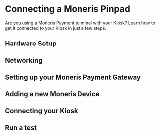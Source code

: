 [_metadata_:title]:- 'Connecting a Moneris Pinpad'
[_metadata_:description]:- "Are you using a Moneris Payment terminal with your Kiosk? Learn how to get it connected to your Kiosk in just a few steps."
[_metadata_:author]:- ""
[_metadata_:tags]:- ""
[_metadata_:date]:- "Tue Oct 11 2022"


# Connecting a Moneris Pinpad
Are you using a Moneris Payment terminal with your Kiosk? Learn how to get it connected to your Kiosk in just a few steps.

## Hardware Setup

## Networking

## Setting up your Moneris Payment Gateway

## Adding a new Moneris Device

## Connecting your Kiosk

## Run a test
